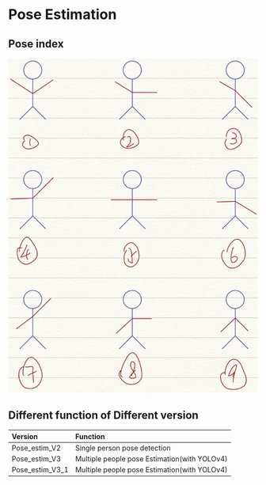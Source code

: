 # Pose Estimation

## Pose index
![Index](src/testing_source/Pose_Index.jpeg)

## Different function of Different version 

| Version | Function |
|:---|:---|
|Pose_estim_V2| Single person pose detection|
|Pose_estim_V3| Multiple people pose Estimation(with YOLOv4)|
|Pose_estim_V3_1|Multiple people pose Estimation(with YOLOv4)|